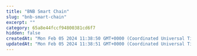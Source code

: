 ```yaml
---
title: "BNB Smart Chain"
slug: "bnb-smart-chain"
excerpt: ""
category: 65a8e44fccf94800381cd6f7
hidden: false
createdAt: "Mon Feb 05 2024 11:38:50 GMT+0000 (Coordinated Universal Time)"
updatedAt: "Mon Feb 05 2024 11:38:51 GMT+0000 (Coordinated Universal Time)"
---
```


